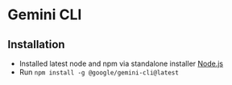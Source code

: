 # Gemini CLI

## Installation

- Installed latest node and npm via standalone installer [Node.js](https://nodejs.org/) 
- Run `npm install -g @google/gemini-cli@latest`